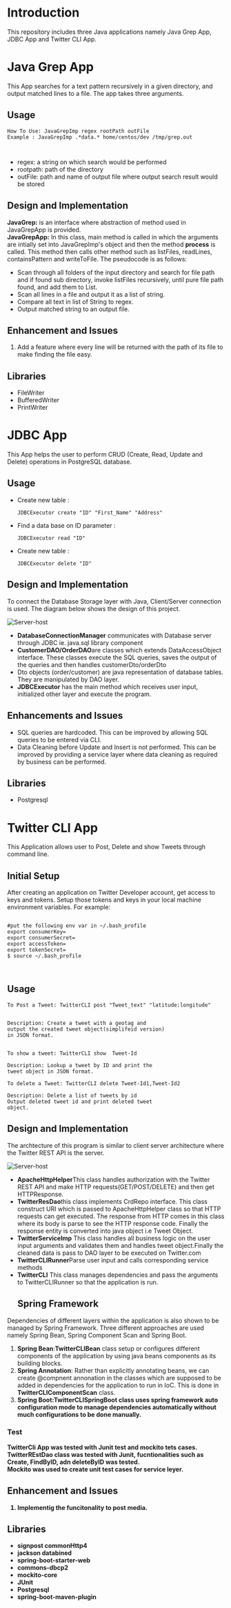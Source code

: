 

<h1 id="introduction">Introduction</h1>
<p>This repository includes three Java applications namely Java Grep App, JDBC App and Twitter CLI App. </p>
<h1 id="java-grep-app">Java Grep App</h1>
<p>This App searches for a text pattern recursively in a given directory, and output matched lines to a file. The app takes three arguments.</p>
<h2 id="usage">Usage</h2>
<pre><code>How To Use: JavaGrepImp regex rootPath outFile
Example : JavaGrepImp .*data.* home/centos/dev /tmp/grep.out

</code></pre>
<ul>
<li>regex: a string on which search would be performed</li>
<li>rootpath: path of the directory</li>
<li>outFile: path and name of output file where output search result would be stored</li>
</ul>

<h2 id="design-and-implementation">Design and Implementation</h2>
<p><strong>JavaGrep:</strong>  is an interface where abstraction of method used in JavaGrepApp is provided.<br>
<strong>JavaGrepApp:</strong>  In this class, main method is called in which the arguments are intially set into JavaGrepImp's object and then the method <strong>process</strong> is called. This method then calls other method such as listFiles, readLines, containsPattern and writeToFile. The pseudocode is as follows:</p>
<ul>
<li>Scan through all folders of the input directory and search for file path and if found sub directory, invoke listFiles recursively, until pure file path found, and add them to List.</li>
<li>Scan all lines in a file and output it as a list of string.</li>
<li>Compare all text in list of String to regex.</li>
 <li>Output matched string to an output file.</li>
</ul>
<h2 id="enhancement-and-issues">Enhancement and Issues</h2>
<ol>
<li>Add a feature where every line will be returned with the path of its file to make finding the file easy.</li>
</ol>

<h2 id="libraries">Libraries</h2>
<ul>
<li>FileWriter</li>
<li>BufferedWriter</li>
<li>PrintWriter</li>
</ul>

<h1 id="jdbc-app">JDBC App</h1>
<p>This App helps the user to perform CRUD (Create, Read, Update and Delete) operations in PostgreSQL database.</p>

<h2 id="usage1">Usage</h2>
<ul>
<li>Create new table : <pre><code>JDBCExecutor create "ID" "First_Name" "Address"</code></pre></li>
 <li>Find a data base on ID parameter : <pre><code>JDBCExecutor read "ID" </code></pre></li>
 <li>Create new table : <pre><code>JDBCExecutor delete "ID"</code></pre></li>
 </ul>
<h2 id="design-and-implementation-1">Design and Implementation</h2>
<p>To connect the Database Storage layer with Java, Client/Server connection is used. The diagram below shows the design of this project.</p>
<img src="/diagrams/jdbc.png" alt="Server-host"></p>
<ul>
<li><strong>DatabaseConnectionManager</strong> communicates with Database server through JDBC ie. java.sql library component</li>
<li><strong>CustomerDAO/OrderDAO</strong>are classes which extends DataAccessObject interface. These classes execute the SQL queries, saves the output of the queries and then handles customerDto/orderDto</li>
<li>Dto objects (order/customer) are java representation of database tables. They are manipulated by DAO layer.</li>
<li><strong>JDBCExecutor</strong> has the main method which receives user input, initialized other layer and execute the program. </li>

</ul>

<h2 id="enhancements-and-issues">Enhancements and Issues</h2>
<ul>
<li>SQL queries are hardcoded. This can be improved by allowing SQL queries to be entered via CLI.</li>
<li>Data Cleaning before Update and Insert is not performed. This can be improved by providing a service layer where data cleaning as required by business can be performed.</li>
</ul>

<h2 id="libraries">Libraries</h2>
<ul>
<li>Postgresql</li>
</ul>

<h1 id="twitter-cli-app">Twitter CLI App</h1>
<p>This Application allows user to Post, Delete and show Tweets through command line.</p>

<h2 id="setup">Initial Setup</h2>
After creating an application on Twitter Developer account, get access to keys and tokens. Setup those tokens and keys in your local machine environment variables. For example:
<pre><code>
#put the following env var in ~/.bash_profile
export consumerKey=
export consumerSecret=
export accessToken=
export tokenSecret=
$ source ~/.bash_profile

</code></pre>




<h2 id="usage-1">Usage</h2>

<pre><code>To Post a Tweet: TwitterCLI post "Tweet_text" "latitude:longitude"


Description: Create a tweet with a geotag and
output the created tweet object(simplifeid version)
in JSON format.

</code></pre>


<pre><code>To show a tweet: TwitterCLI show  Tweet-Id

Description: Lookup a tweet by ID and print the
tweet object in JSON format.
</code></pre>
<pre><code>To delete a Tweet: TwitterCLI delete Tweet-Id1,Tweet-Id2

Description: Delete a list of tweets by id
Output deleted tweet id and print deleted tweet
object.
</code></pre>

<h2 id="design-and-implementation-1">Design and Implementation</h2>
<p>The archtecture of this program is similar to client server architecture where the Twitter REST API is the server.</p>
<img src="/diagrams/Twitter.png" alt="Server-host"></p>
<ul>
<li><strong>ApacheHttpHelper</strong>This class handles authorization with the Twitter REST API and make HTTP requests(GET/POST/DELETE) and then get HTTPResponse.</li>
 <li><strong>TwitterResDao</strong>this class implements CrdRepo interface. This class construct URI which is passed to ApacheHttpHelper class so that HTTP requests can get executed. The response from HTTP comes in this class where its body is parse to see the HTTP response code. Finally the response entity is converted into java object i.e Tweet Object.</li>
<li><strong>TwitterServiceImp</strong> This class handles all business logic on the user input arguments and validates them and handles tweet object.Finally the cleaned data is pass to DAO layer to be executed on Twitter.com</li>
 <li><strong>TwitterCLIRunner</strong>Parse user input and calls corresponding service methods</li>


<li><strong>TwitterCLI</strong> This class manages dependencies and pass the arguments to TwitterCLIRunner so that the application is run.</li>
<h2 id="sp">Spring Framework</h2>

</ul>
<p>Dependencies of different layers within the application is also shown to be managed by Spring Framework. Three different approaches are used namely Spring Bean, Spring Component Scan and Spring Boot.</p>
<ol>
<li><strong>Spring Bean</strong>:<strong>TwitterCLIBean</strong> class setup or configures different components of the application by using java beans components as its building blocks.</li>
<li><strong>Spring Annotation</strong>: Rather than explicitly annotating beans, we can create @compnent annonation in the classes which are supposed to be added in dependencies for the application to run in IoC. This is done in  <strong>TwitterCLIComponentScan</strong> class.</li>
<li><strong>Spring Boot<strong/>:<strong>TwitterCLISpringBoot</strong> class uses spring framework auto configuration mode to manage dependencies automatically without much configurations to be done manually.</li>
</ol>
<h3 id="test">Test</h3>
<p>TwitterCli App was tested with Junit test and mockito tets cases.<br>
TwitterREstDao class was tested with Junit, fucntionalities such as Create, FindByID, adn deleteByID was tested.<br>
Mockito was used to create unit test cases for service leyer.</p>
<h2 id="enhancement-and-issues-1">Enhancement and Issues</h2>
<ol>
<li>Implementig the funcitonality to post media.</li>
</ol>
<h2 id="libraries">Libraries</h2>
<ul>
<li>signpost commonHttp4</li>
<li>jackson databined</li>
<li>spring-boot-starter-web</li>
<li>commons-dbcp2</li>
<li>mockito-core</li>
<li>JUnit</li>
<li>Postgresql</li>
<li>spring-boot-maven-plugin</li>
</ul>

